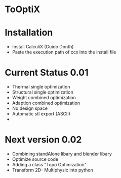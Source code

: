 # ToOptiX

# Installation #
- Install CalculiX (Guido Donth)
- Paste the execution path of ccx into the install file

# Current Status 0.01 #

- Thermal single optimization
- Structural single optimization
- Weight combined optimization
- Adaption combined optimization
- No design space
- Automatic stl export (ASCII)
- 

# Next version 0.02 #
- Combining standAlone libary and blender libary
- Optimize source code
- Adding a class "Topo Optimization"
- Transform 2D- Multiphysic into python



